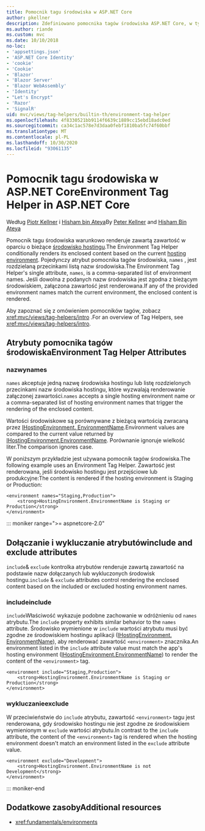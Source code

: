 ```yaml
---
title: Pomocnik tagu środowiska w ASP.NET Core
author: pkellner
description: Zdefiniowano pomocnika tagów środowiska ASP.NET Core, w tym wszystkie właściwości
ms.author: riande
ms.custom: mvc
ms.date: 10/10/2018
no-loc:
- 'appsettings.json'
- 'ASP.NET Core Identity'
- 'cookie'
- 'Cookie'
- 'Blazor'
- 'Blazor Server'
- 'Blazor WebAssembly'
- 'Identity'
- "Let's Encrypt"
- 'Razor'
- 'SignalR'
uid: mvc/views/tag-helpers/builtin-th/environment-tag-helper
ms.openlocfilehash: 4f8330521bb9114f6639c1889cc15ebd18adc0ed
ms.sourcegitcommit: ca34c1ac578e7d3daa0febf1810ba5fc74f60bbf
ms.translationtype: MT
ms.contentlocale: pl-PL
ms.lasthandoff: 10/30/2020
ms.locfileid: "93061135"
---
```

# <a name="environment-tag-helper-in-aspnet-core"></a><span data-ttu-id="0ee2a-103">Pomocnik tagu środowiska w ASP.NET Core</span><span class="sxs-lookup"><span data-stu-id="0ee2a-103">Environment Tag Helper in ASP.NET Core</span></span>

<span data-ttu-id="0ee2a-104">Według [Piotr Kellner](https://peterkellner.net) i [Hisham bin Ateya](https://twitter.com/hishambinateya)</span><span class="sxs-lookup"><span data-stu-id="0ee2a-104">By [Peter Kellner](https://peterkellner.net) and [Hisham Bin Ateya](https://twitter.com/hishambinateya)</span></span>

<span data-ttu-id="0ee2a-105">Pomocnik tagu środowiska warunkowo renderuje zawartą zawartość w oparciu o bieżące [środowisko hostingu](xref:fundamentals/environments).</span><span class="sxs-lookup"><span data-stu-id="0ee2a-105">The Environment Tag Helper conditionally renders its enclosed content based on the current [hosting environment](xref:fundamentals/environments).</span></span> <span data-ttu-id="0ee2a-106">Pojedynczy atrybut pomocnika tagów środowiska, `names` , jest rozdzielaną przecinkami listą nazw środowiska.</span><span class="sxs-lookup"><span data-stu-id="0ee2a-106">The Environment Tag Helper's single attribute, `names`, is a comma-separated list of environment names.</span></span> <span data-ttu-id="0ee2a-107">Jeśli dowolna z podanych nazw środowiska jest zgodna z bieżącym środowiskiem, załączona zawartość jest renderowana.</span><span class="sxs-lookup"><span data-stu-id="0ee2a-107">If any of the provided environment names match the current environment, the enclosed content is rendered.</span></span>

<span data-ttu-id="0ee2a-108">Aby zapoznać się z omówieniem pomocników tagów, zobacz <xref:mvc/views/tag-helpers/intro> .</span><span class="sxs-lookup"><span data-stu-id="0ee2a-108">For an overview of Tag Helpers, see <xref:mvc/views/tag-helpers/intro>.</span></span>

## <a name="environment-tag-helper-attributes"></a><span data-ttu-id="0ee2a-109">Atrybuty pomocnika tagów środowiska</span><span class="sxs-lookup"><span data-stu-id="0ee2a-109">Environment Tag Helper Attributes</span></span>

### <a name="names"></a><span data-ttu-id="0ee2a-110">nazwy</span><span class="sxs-lookup"><span data-stu-id="0ee2a-110">names</span></span>

<span data-ttu-id="0ee2a-111">`names` akceptuje jedną nazwę środowiska hostingu lub listę rozdzielonych przecinkami nazw środowiska hostingu, które wyzwalają renderowanie załączonej zawartości.</span><span class="sxs-lookup"><span data-stu-id="0ee2a-111">`names` accepts a single hosting environment name or a comma-separated list of hosting environment names that trigger the rendering of the enclosed content.</span></span>

<span data-ttu-id="0ee2a-112">Wartości środowiskowe są porównywane z bieżącą wartością zwracaną przez [IHostingEnvironment. EnvironmentName](xref:Microsoft.AspNetCore.Hosting.IHostingEnvironment.EnvironmentName*).</span><span class="sxs-lookup"><span data-stu-id="0ee2a-112">Environment values are compared to the current value returned by [IHostingEnvironment.EnvironmentName](xref:Microsoft.AspNetCore.Hosting.IHostingEnvironment.EnvironmentName*).</span></span> <span data-ttu-id="0ee2a-113">Porównanie ignoruje wielkość liter.</span><span class="sxs-lookup"><span data-stu-id="0ee2a-113">The comparison ignores case.</span></span>

<span data-ttu-id="0ee2a-114">W poniższym przykładzie jest używana pomocnik tagów środowiska.</span><span class="sxs-lookup"><span data-stu-id="0ee2a-114">The following example uses an Environment Tag Helper.</span></span> <span data-ttu-id="0ee2a-115">Zawartość jest renderowana, jeśli środowisko hostingu jest przejściowe lub produkcyjne:</span><span class="sxs-lookup"><span data-stu-id="0ee2a-115">The content is rendered if the hosting environment is Staging or Production:</span></span>

```cshtml
<environment names="Staging,Production">
    <strong>HostingEnvironment.EnvironmentName is Staging or Production</strong>
</environment>
```

::: moniker range=">= aspnetcore-2.0"

## <a name="include-and-exclude-attributes"></a><span data-ttu-id="0ee2a-116">Dołączanie i wykluczanie atrybutów</span><span class="sxs-lookup"><span data-stu-id="0ee2a-116">include and exclude attributes</span></span>

<span data-ttu-id="0ee2a-117">`include`& `exclude` kontrolka atrybutów renderuje zawartą zawartość na podstawie nazw dołączanych lub wykluczonych środowisk hostingu.</span><span class="sxs-lookup"><span data-stu-id="0ee2a-117">`include` & `exclude` attributes control rendering the enclosed content based on the included or excluded hosting environment names.</span></span>

### <a name="include"></a><span data-ttu-id="0ee2a-118">include</span><span class="sxs-lookup"><span data-stu-id="0ee2a-118">include</span></span>

<span data-ttu-id="0ee2a-119">`include`Właściwość wykazuje podobne zachowanie w odróżnieniu od `names` atrybutu.</span><span class="sxs-lookup"><span data-stu-id="0ee2a-119">The `include` property exhibits similar behavior to the `names` attribute.</span></span> <span data-ttu-id="0ee2a-120">Środowisko wymienione w `include` wartości atrybutu musi być zgodne ze środowiskiem hostingu aplikacji ([IHostingEnvironment. EnvironmentName](xref:Microsoft.AspNetCore.Hosting.IHostingEnvironment.EnvironmentName*)), aby renderować zawartość `<environment>` znacznika.</span><span class="sxs-lookup"><span data-stu-id="0ee2a-120">An environment listed in the `include` attribute value must match the app's hosting environment ([IHostingEnvironment.EnvironmentName](xref:Microsoft.AspNetCore.Hosting.IHostingEnvironment.EnvironmentName*)) to render the content of the `<environment>` tag.</span></span>

```cshtml
<environment include="Staging,Production">
    <strong>HostingEnvironment.EnvironmentName is Staging or Production</strong>
</environment>
```

### <a name="exclude"></a><span data-ttu-id="0ee2a-121">wykluczanie</span><span class="sxs-lookup"><span data-stu-id="0ee2a-121">exclude</span></span>

<span data-ttu-id="0ee2a-122">W przeciwieństwie do `include` atrybutu, zawartość `<environment>` tagu jest renderowana, gdy środowisko hostingu nie jest zgodne ze środowiskiem wymienionym w `exclude` wartości atrybutu.</span><span class="sxs-lookup"><span data-stu-id="0ee2a-122">In contrast to the `include` attribute, the content of the `<environment>` tag is rendered when the hosting environment doesn't match an environment listed in the `exclude` attribute value.</span></span>

```cshtml
<environment exclude="Development">
    <strong>HostingEnvironment.EnvironmentName is not Development</strong>
</environment>
```

::: moniker-end

## <a name="additional-resources"></a><span data-ttu-id="0ee2a-123">Dodatkowe zasoby</span><span class="sxs-lookup"><span data-stu-id="0ee2a-123">Additional resources</span></span>

* <xref:fundamentals/environments>
